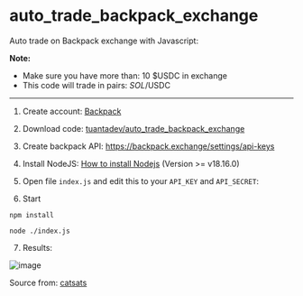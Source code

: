 # auto_trade_backpack_exchange


Auto trade on Backpack exchange with Javascript:


**Note:**
- Make sure you have more than: 10 $USDC in exchange
- This code will trade in pairs: $SOL/$USDC

----------------------------
1. Create account: [Backpack](https://backpack.exchange/refer/TOP)

2. Download code: [tuantadev/auto_trade_backpack_exchange](https://github.com/tuantadev/auto_trade_backpack_exchange/archive/refs/heads/main.zip)

3. Create backpack API: https://backpack.exchange/settings/api-keys


4. Install NodeJS: [How to install Nodejs](https://www.geeksforgeeks.org/installation-of-node-js-on-windows) (Version >= v18.16.0) 

5. Open file ```index.js``` and edit this to your ```API_KEY``` and ```API_SECRET```:

6. Start
```
npm install
```
```
node ./index.js
```

7. Results:
   
![image](https://github.com/tuantadev/auto_trade_backpack_exchange/assets/24671262/f22c04ed-df0e-4a2a-9715-e18a08ca83a4)


Source from: [catsats](https://github.com/catsats)
